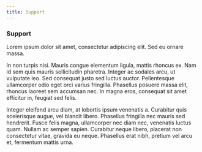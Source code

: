 ```yaml
---
title: Support
---
```


### Support

Lorem ipsum dolor sit amet, consectetur adipiscing elit. Sed eu ornare massa.

In non turpis nisi. Mauris congue elementum ligula, mattis rhoncus ex. Nam id sem quis mauris sollicitudin pharetra.
Integer ac sodales arcu, ut vulputate leo. Sed consequat justo sed luctus auctor.
Pellentesque ullamcorper odio eget orci varius fringilla. Phasellus posuere massa elit, rhoncus laoreet sem accumsan nec.
In magna eros, consequat sit amet efficitur in, feugiat sed felis.

Integer eleifend arcu diam, at lobortis ipsum venenatis a. Curabitur quis scelerisque augue, vel blandit libero.
Phasellus fringilla nec mauris sed hendrerit. Fusce felis magna, ullamcorper nec diam nec, venenatis luctus quam.
Nullam ac semper sapien. Curabitur neque libero, placerat non consectetur vitae, gravida eu neque.
Phasellus erat nibh, pretium vel arcu et, fermentum mattis urna.
